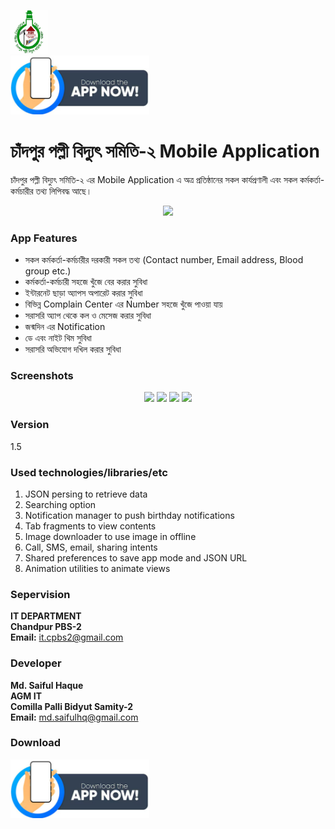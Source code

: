 <img src="https://github.com/cpbs2it/MY-API-SERVER/blob/main/images/ss/logo.png?raw=true" width="60" height="70">&nbsp;&nbsp;&nbsp;&nbsp;&nbsp;&nbsp;&nbsp;&nbsp;&nbsp;&nbsp;&nbsp;&nbsp;&nbsp;&nbsp;&nbsp;&nbsp;&nbsp;&nbsp;&nbsp;&nbsp;&nbsp;&nbsp;&nbsp;&nbsp;&nbsp;&nbsp;&nbsp;&nbsp;&nbsp;&nbsp;&nbsp;&nbsp;&nbsp;&nbsp;&nbsp;&nbsp;&nbsp;&nbsp;&nbsp;&nbsp;&nbsp;&nbsp;&nbsp;&nbsp;&nbsp;&nbsp;&nbsp;&nbsp;&nbsp;&nbsp;&nbsp;&nbsp;&nbsp;&nbsp;&nbsp;&nbsp;&nbsp;&nbsp;&nbsp;&nbsp;&nbsp;&nbsp;&nbsp;&nbsp;&nbsp;&nbsp;<a href="https://github.com/cpbs2it/MY-API-SERVER/raw/main/jsons/ChandpurPBS2/application/Chandpur_PBS-2_app.apk"><img src="https://github.com/cpbs2it/MY-API-SERVER/blob/main/images/download_app.png?raw=true" width="222"></a>

# চাঁদপুর পল্লী বিদ্যুৎ সমিতি-২ Mobile Application

চাঁদপুর পল্লী বিদ্যুৎ সমিতি-২ এর Mobile Application এ অত্র প্রতিষ্ঠানের সকল কার্যপ্রণালী এবং সকল কর্মকর্তা-কর্মচারীর তথ্য লিপিবদ্ধ আছে।

<p align="center">
<img src="https://github.com/cpbs2it/MY-API-SERVER/blob/main/images/ss/cover1.jpg?raw=true">
</p>

### App Features
* সকল কর্মকর্তা-কর্মচারীর দরকারী সকল তথ্য (Contact number, Email address, Blood group etc.)
* কর্মকর্তা-কর্মচারী সহজে খুঁজে বের করার সুবিধা
* ইন্টারনেট ছাড়া অ্যাপস অপারেট করার সুবিধা
* বিভিন্ন Complain Center এর Number সহজে খুঁজে পাওয়া যায়
* সরাসরি অ্যাপ থেকে কল ও মেসেজ করার সুবিধা
* জন্মদিন এর Notification
* ডে এবং নাইট থিম সুবিধা
* সরাসরি অভিযোগ দখিল করার সুবিধা

### Screenshots
<p align="center">
<img src="https://github.com/cpbs2it/MY-API-SERVER/blob/main/images/ss/ss1.jpg?raw=true" width="222">
<img src="https://github.com/cpbs2it/MY-API-SERVER/blob/main/images/ss/ss2.jpg?raw=true" width="222">
<img src="https://github.com/cpbs2it/MY-API-SERVER/blob/main/images/ss/ss3.jpg?raw=true" width="222">
<img src="https://github.com/cpbs2it/MY-API-SERVER/blob/main/images/ss/ss4.jpg?raw=true" width="222">
</p>

### Version
1.5

### Used technologies/libraries/etc
1. JSON persing to retrieve data
2. Searching option
3. Notification manager to push birthday notifications
4. Tab fragments to view contents
5. Image downloader to use image in offline
6. Call, SMS, email, sharing intents
7. Shared preferences to save app mode and JSON URL
8. Animation utilities to animate views

### Sepervision
**IT DEPARTMENT**<br>
**Chandpur PBS-2**<br>
**Email:** it.cpbs2@gmail.com

### Developer
**Md. Saiful Haque**<br>
**AGM IT**<br>
**Comilla Palli Bidyut Samity-2**<br>
**Email:** md.saifulhq@gmail.com

### Download
<a href="https://github.com/cpbs2it/MY-API-SERVER/raw/main/jsons/ChandpurPBS2/application/Chandpur_PBS-2_app.apk"><img src="https://github.com/cpbs2it/MY-API-SERVER/blob/main/images/download_app.png?raw=true" width="222"></a>